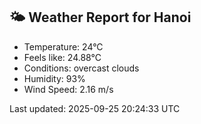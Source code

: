 <!-- WEATHER-START -->
## 🌤 Weather Report for Hanoi

- Temperature: 24°C
- Feels like: 24.88°C
- Conditions: overcast clouds
- Humidity: 93%
- Wind Speed: 2.16 m/s

Last updated: 2025-09-25 20:24:33 UTC
<!-- WEATHER-END -->
